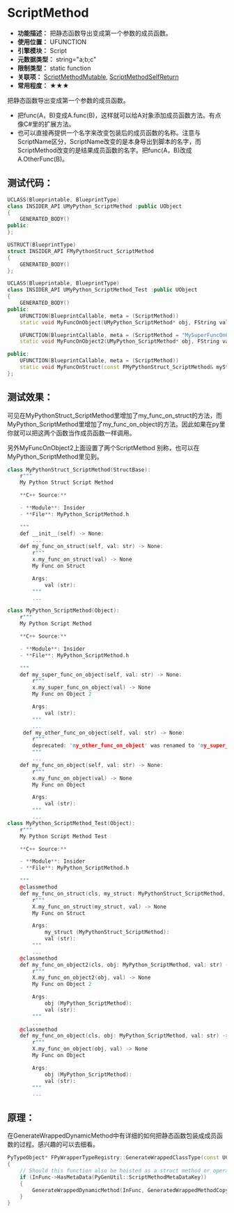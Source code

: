 ﻿# ScriptMethod

- **功能描述：** 把静态函数导出变成第一个参数的成员函数。
- **使用位置：** UFUNCTION
- **引擎模块：** Script
- **元数据类型：** string="a;b;c"
- **限制类型：** static function
- **关联项：** [ScriptMethodMutable](#Meta_Script_ScriptMethodMutable), [ScriptMethodSelfReturn](#Meta_Script_ScriptMethodSelfReturn)
- **常用程度：** ★★★

把静态函数导出变成第一个参数的成员函数。

- 把func(A，B)变成A.func(B)，这样就可以给A对象添加成员函数方法。有点像C#里的扩展方法。
- 也可以直接再提供一个名字来改变包装后的成员函数的名称。注意与ScriptName区分，ScriptName改变的是本身导出到脚本的名字，而ScriptMethod改变的是结果成员函数的名字。把func(A，B)改成A.OtherFunc(B)。

## 测试代码：

```cpp
UCLASS(Blueprintable, BlueprintType)
class INSIDER_API UMyPython_ScriptMethod :public UObject
{
	GENERATED_BODY()
public:
};

USTRUCT(BlueprintType)
struct INSIDER_API FMyPythonStruct_ScriptMethod
{
	GENERATED_BODY()
};

UCLASS(Blueprintable, BlueprintType)
class INSIDER_API UMyPython_ScriptMethod_Test :public UObject
{
	GENERATED_BODY()
public:
	UFUNCTION(BlueprintCallable, meta = (ScriptMethod))
	static void MyFuncOnObject(UMyPython_ScriptMethod* obj, FString val);

	UFUNCTION(BlueprintCallable, meta = (ScriptMethod = "MySuperFuncOnObject;MyOtherFuncOnObject"))
	static void MyFuncOnObject2(UMyPython_ScriptMethod* obj, FString val);

public:
	UFUNCTION(BlueprintCallable, meta = (ScriptMethod))
	static void MyFuncOnStruct(const FMyPythonStruct_ScriptMethod& myStruct, FString val);;
};

```

## 测试效果：

可见在MyPythonStruct_ScriptMethod里增加了my_func_on_struct的方法，而MyPython_ScriptMethod里增加了my_func_on_object的方法。因此如果在py里你就可以把这两个函数当作成员函数一样调用。

另外MyFuncOnObject2上面设置了两个ScriptMethod 别称，也可以在MyPython_ScriptMethod里见到。

```cpp
class MyPythonStruct_ScriptMethod(StructBase):
    r"""
    My Python Struct Script Method

    **C++ Source:**

    - **Module**: Insider
    - **File**: MyPython_ScriptMethod.h

    """
    def __init__(self) -> None:
        ...
    def my_func_on_struct(self, val: str) -> None:
        r"""
        x.my_func_on_struct(val) -> None
        My Func on Struct

        Args:
            val (str):
        """
        ...

class MyPython_ScriptMethod(Object):
    r"""
    My Python Script Method

    **C++ Source:**

    - **Module**: Insider
    - **File**: MyPython_ScriptMethod.h

    """
    def my_super_func_on_object(self, val: str) -> None:
        r"""
        x.my_super_func_on_object(val) -> None
        My Func on Object 2

        Args:
            val (str):
        """
        ...
     def my_other_func_on_object(self, val: str) -> None:
        r"""
        deprecated: 'my_other_func_on_object' was renamed to 'my_super_func_on_object'.
        """
        ...
    def my_func_on_object(self, val: str) -> None:
        r"""
        x.my_func_on_object(val) -> None
        My Func on Object

        Args:
            val (str):
        """
        ...
class MyPython_ScriptMethod_Test(Object):
    r"""
    My Python Script Method Test

    **C++ Source:**

    - **Module**: Insider
    - **File**: MyPython_ScriptMethod.h

    """
    @classmethod
    def my_func_on_struct(cls, my_struct: MyPythonStruct_ScriptMethod, val: str) -> None:
        r"""
        X.my_func_on_struct(my_struct, val) -> None
        My Func on Struct

        Args:
            my_struct (MyPythonStruct_ScriptMethod):
            val (str):
        """
        ...
    @classmethod
    def my_func_on_object2(cls, obj: MyPython_ScriptMethod, val: str) -> None:
        r"""
        X.my_func_on_object2(obj, val) -> None
        My Func on Object 2

        Args:
            obj (MyPython_ScriptMethod):
            val (str):
        """
        ...
    @classmethod
    def my_func_on_object(cls, obj: MyPython_ScriptMethod, val: str) -> None:
        r"""
        X.my_func_on_object(obj, val) -> None
        My Func on Object

        Args:
            obj (MyPython_ScriptMethod):
            val (str):
        """
        ...
```

## 原理：

在GenerateWrappedDynamicMethod中有详细的如何把静态函数包装成成员函数的过程。感兴趣的可以去细看。

```cpp
PyTypeObject* FPyWrapperTypeRegistry::GenerateWrappedClassType(const UClass* InClass, FGeneratedWrappedTypeReferences& OutGeneratedWrappedTypeReferences, TSet<FName>& OutDirtyModules, const EPyTypeGenerationFlags InGenerationFlags)
{
	// Should this function also be hoisted as a struct method or operator?
	if (InFunc->HasMetaData(PyGenUtil::ScriptMethodMetaDataKey))
	{
		GenerateWrappedDynamicMethod(InFunc, GeneratedWrappedMethodCopy);
	}
}
```